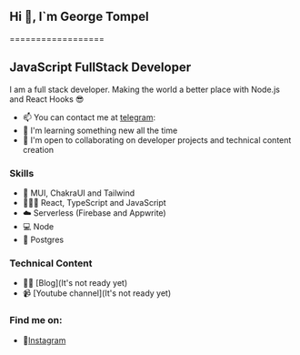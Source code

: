 ## Hi 👋, I`m George Tompel
==================


JavaScript FullStack Developer
----------------------------------------------

I am a full stack developer. Making the world a better place with Node.js and React Hooks 😎 

* 📫  You can contact me at [telegram](https://t.me/gtompel):
* 🧠  I'm learning something new all the time
* 🤝  I'm open to collaborating on developer projects and technical content creation

### Skills
- 🎨 MUI, ChakraUI and Tailwind
- 👩🏽‍💻 React, TypeScript and JavaScript
- ☁️ Serverless (Firebase and Appwrite)
- 💻 Node
- 🐘 Postgres

### Technical Content
- ✍🏼 [Blog](It's not ready yet)
- 📹 [Youtube channel](It's not ready yet)

### Find me on: 
-  💬[Instagram]()
<!--
**gtompel/gtompel** is a ✨ _special_ ✨ repository because its `README.md` (this file) appears on your GitHub profile.

Here are some ideas to get you started:

- 🔭 I’m currently working on ...
- 🌱 I’m currently learning ...
- 👯 I’m looking to collaborate on ...
- 🤔 I’m looking for help with ...
- 💬 Ask me about ...
- 📫 How to reach me: ...
- 😄 Pronouns: ...
- ⚡ Fun fact: ...
-->
